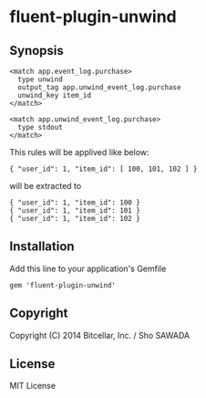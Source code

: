 fluent-plugin-unwind
====================

Synopsis
--------

```
<match app.event_log.purchase>
  type unwind
  output_tag app.unwind_event_log.purchase
  unwind_key item_id
</match>

<match app.unwind_event_log.purchase>
  type stdout
</match>
```

This rules will be applived like below:

```
{ "user_id": 1, "item_id": [ 100, 101, 102 ] }
```

will be extracted to

```
{ "user_id": 1, "item_id": 100 }
{ "user_id": 1, "item_id": 101 }
{ "user_id": 1, "item_id": 102 }
```

Installation
------------

Add this line to your application's Gemfile

```
gem 'fluent-plugin-unwind'
```

Copyright
---------

Copyright (C) 2014 Bitcellar, Inc. / Sho SAWADA

License
-------

MIT License
